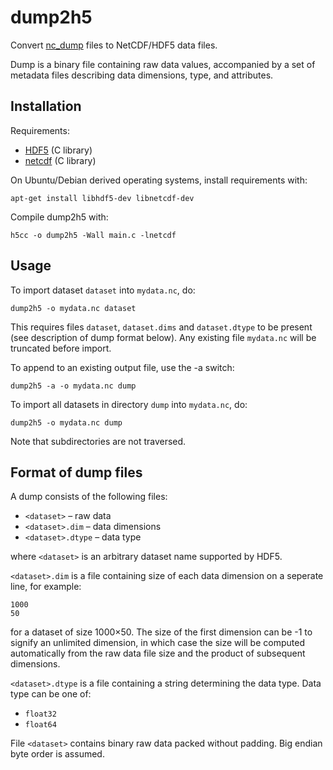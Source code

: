 dump2h5
=======

Convert [nc_dump](https://github.com/peterkuma/nc_dump)
files to NetCDF/HDF5 data files.

Dump is a binary file containing raw data values, accompanied by a set of
metadata files describing data dimensions, type, and attributes.

Installation
------------

Requirements:

* [HDF5](http://www.hdfgroup.org/HDF5/) (C library)
* [netcdf](http://www.unidata.ucar.edu/software/netcdf/) (C library)

On Ubuntu/Debian derived operating systems, install requirements with:

    apt-get install libhdf5-dev libnetcdf-dev

Compile dump2h5 with:

    h5cc -o dump2h5 -Wall main.c -lnetcdf

Usage
-----

To import dataset `dataset` into `mydata.nc`, do:

    dump2h5 -o mydata.nc dataset

This requires files `dataset`, `dataset.dims` and `dataset.dtype` to be present
(see description of dump format below). Any existing file `mydata.nc`
will be truncated before import.

To append to an existing output file, use the -a switch:

    dump2h5 -a -o mydata.nc dump

To import all datasets in directory `dump` into `mydata.nc`, do:

    dump2h5 -o mydata.nc dump

Note that subdirectories are not traversed.

Format of dump files
--------------------

A dump consists of the following files:

* `<dataset>` – raw data
* `<dataset>.dim`  – data dimensions
* `<dataset>.dtype` – data type

where `<dataset>` is an arbitrary dataset name supported by HDF5.

`<dataset>.dim` is a file containing size of each data dimension on a seperate
line, for example:

    1000
    50

for a dataset of size 1000×50. The size of the first dimension can be -1
to signify an unlimited dimension, in which case the size will be computed 
automatically from the raw data file size and the product of subsequent
dimensions.

`<dataset>.dtype` is a file containing a string determining the data type.
Data type can be one of:

* `float32`
* `float64`

File `<dataset>` contains binary raw data packed without padding. Big endian
byte order is assumed.
